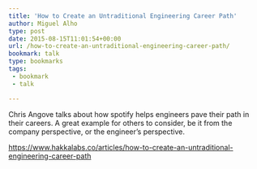 ```yaml
---
title: 'How to Create an Untraditional Engineering Career Path'
author: Miguel Alho
type: post
date: 2015-08-15T11:01:54+00:00
url: /how-to-create-an-untraditional-engineering-career-path/
bookmark: talk
type: bookmarks
tags:
 - bookmark
 - talk

---
```

Chris Angove talks about how spotify helps engineers pave their path in their careers. A great example for others to consider, be it from the company perspective, or the engineer&#8217;s perspective.

<https://www.hakkalabs.co/articles/how-to-create-an-untraditional-engineering-career-path>